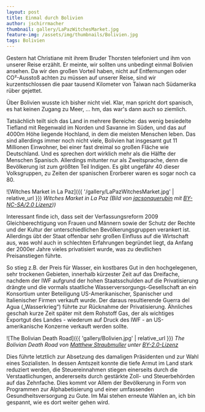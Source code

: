 ```yaml
---
layout: post
title: Einmal durch Bolivien
author: jschirrmacher
thumbnail: gallery/LaPazWitchesMarket.jpg
feature-img: /assets/img/thumbnails/Bolivien.jpg
tags: Bolivien
---
```

Gestern hat Christiane mit ihrem Bruder Thorsten telefoniert und ihm von unserer Reise erzählt. Er meinte, wir sollten uns unbedingt einmal Bolivien ansehen. Da wir den großen Vorteil haben, nicht auf Entfernungen oder CO²-Ausstoß achten zu müssen auf unserer Reise, sind wir kurzentschlossen die paar tausend Kilometer von Taiwan nach Südamerika rüber gejettet.

Über Bolivien wusste ich bisher nicht viel. Klar, man spricht dort spanisch, es hat keinen Zugang zu Meer, ... hm, das war's dann auch so ziemlich.

Tatsächlich teilt sich das Land in mehrere Bereiche: das wenig besiedelte Tiefland mit Regenwald im Norden und Savanne im Süden, und das auf 4000m Höhe liegende Hochland, in dem die meisten Menschen leben. Das sind allerdings immer noch nicht viele, Bolivien hat insgesamt gut 11 Millionen Einwohner, bei einer fast dreimal so großen Fläche wie Deutschland. Und es sprechen dort wirklich mehr als die Hälfte der Menschen Spanisch. Allerdings mitunter nur als Zweitsprache, denn die Bevölkerung ist zum größten Teil Indigen. Es gibt ungefähr 40 dieser Volksgruppen, zu Zeiten der spanischen Erorberer waren es sogar noch ca 80.

![Witches Market in La Paz]({{ '/gallery/LaPazWitchesMarket.jpg' | relative_url }})
_Witches Market in La Paz (Bild von [jacsonquerubin](https://www.flickr.com/photos/spacial/) mit [BY-NC-SA/2.0 Lizenz](https://creativecommons.org/licenses/by-nc-sa/2.0/
)))_

Interessant finde ich, dass seit der Verfassungsreform 2009 Gleichberechtigung von Frauen und Männern sowie der Schutz der Rechte und der Kultur der unterschiedlichen Bevölkerungsgruppen verankert ist. Allerdings übt der Staat offenbar sehr großen Einfluss auf die Wirtschaft aus, was wohl auch in schlechten Erfahrungen begründet liegt, da Anfang der 2000er Jahre vieles privatisiert wurde, was zu deutlichen Preisanstiegen führte.

So stieg z.B. der Preis für Wasser, ein kostbares Gut in den hochgelegenen, sehr trockenen Gebieten, innerhalb kürzester Zeit auf das Dreifache, nachdem der IWF aufgrund der hohen Staatsschulden auf die Privatisierung drängte und die vormals staatliche Wasserversorgungs-Gesellschaft an ein Konsortium unter Beteiligung US-Amerikanischer, Spanischer und Italienischer Firmen verkauft wurde. Der daraus resultierende Guerra del Agua („Wasserkrieg“) führte zur Rücknahme der Privatisierung. Ähnliches geschah kurze Zeit später mit dem Rohstoff Gas, der als wichtiges Exportgut des Landes - wiederum auf Druck des IWF - an US-amerikanische Konzerne verkauft werden sollte.

![The Bolivian Death Road]({{ 'gallery/Bolivien.jpg' | relative_url }})
_The Bolivian Death Road von [Matthew Straubmuller](https://www.flickr.com/photos/imatty35/) unter [BY-2.0-Lizenz](https://creativecommons.org/licenses/by/2.0/)_

Dies führte letztlich zur Absetzung des damaligen Präsidenten und zur Wahl eines Sozialisten. In dessen Amtszeit konnte die tiefe Armut im Land stark reduziert werden, die Steuereinnahmen stiegen einerseits durch die Verstaatlichungen, andererseits durch gestärkte Zoll- und Steuerbehörden auf das Zehnfache. Dies kommt vor Allem der Bevölkerung in Form von Programmen zur Alphabetisierung und einer umfassenden Gesundheitsversorgung zu Gute. Im Mai stehen erneute Wahlen an, ich bin gespannt, wie es dort weiter gehen wird.

